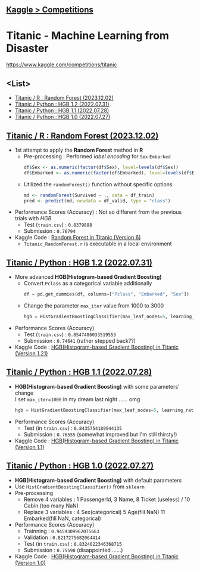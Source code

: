 ## [Kaggle > Competitions](/README.md#competitions)


# Titanic - Machine Learning from Disaster

https://www.kaggle.com/competitions/titanic


## \<List>

- [Titanic / R : Random Forest (2023.12.02)](#titanic--r--random-forest-20231202)
- [Titanic / Python : HGB 1.2 (2022.07.31)](#titanic--python--hgb-12-20220731)
- [Titanic / Python : HGB 1.1 (2022.07.28)](#titanic--python--hgb-11-20220728)
- [Titanic / Python : HGB 1.0 (2022.07.27)](#titanic--python--hgb-10-20220727)


## [Titanic / R : Random Forest (2023.12.02)](#list)

- 1st attempt to apply the **Random Forest** method in **R**
  - Pre-processing : Performed *label encoding* for `Sex` `Embarked`
    ```r
    df$Sex <- as.numeric(factor(df$Sex), level=levels(df$Sex))
    df$Embarked <- as.numeric(factor(df$Embarked), level=levels(df$Embarked))
    ```
  - Utilized the `randomForest()` function without specific options
    ```r
    md <- randomForest(Survived ~ ., data = df_train)
    pred <- predict(md, newdata = df_valid, type = "class")
    ```
- Performance Scores (Accuracy) : Not so different from the previous trials with *HGB*
  - Test (`train.csv`) : `0.8379888`
  - Submission : `0.76794`
- Kaggle Code : [Random Forest in Titanic (Version 6)](https://www.kaggle.com/code/kangrokkim/random-forest-in-titanic?scriptVersionId=153351599)
  - `Titanic_RandomForest.r` is executable in a local environment


## [Titanic / Python : HGB 1.2 (2022.07.31)](#list)

- More advanced **HGB(Histogram-based Gradient Boosting)**
  - Convert `Pclass` as a categorical variable additionally
    ```python
    df = pd.get_dummies(df, columns=["Pclass", "Embarked", "Sex"])
    ```
  - Change the parameter `max_iter` value from 1000 to 3000
    ```python
    hgb = HistGradientBoostingClassifier(max_leaf_nodes=5, learning_rate=0.01, max_iter=3000, random_state=604)
    ```
- Performance Scores (Accuracy)
  - Test (`train.csv`) : `0.8547486033519553`
  - Submission : `0.74641` (rather stepped back??)
- Kaggle Code : [HGB(Histogram-based Gradient Boosting) in Titanic (Version 1.21)](https://www.kaggle.com/code/kangrokkim/hgb-histogram-based-gradient-boosting-in-titanic?scriptVersionId=102157325)


## [Titanic / Python : HGB 1.1 (2022.07.28)](#list)

- **HGB(Histogram-based Gradient Boosting)** with some parameters' change  
  I set `max_iter=1000` in my dream last night …… omg
    ```python
    hgb = HistGradientBoostingClassifier(max_leaf_nodes=5, learning_rate=0.01, max_iter=1000, random_state=604)
    ```
- Performance Scores (Accuracy)
  - Test (in `train.csv`) : `0.8435754189944135`
  - Submission : `0.76555` (somewhat improved but I'm still thirsty!)
- Kaggle Code : [HGB(Histogram-based Gradient Boosting) in Titanic (Version 1.1)](https://www.kaggle.com/code/kangrokkim/hgb-histogram-based-gradient-boosting-in-titanic?scriptVersionId=101936628)


## [Titanic / Python : HGB 1.0 (2022.07.27)](#list)

- **HGB(Histogram-based Gradient Boosting)** with default parameters
- Use `HistGradientBoostingClassifier()` from `sklearn`
- Pre-processing
  - Remove 4 variables  : 1 PassengerId, 3 Name, 8 Ticket (useless) / 10 Cabin (too many NaN)
  - Replace 3 variables : 4 Sex(categorical) 5 Age(fill NaN) 11 Embarked(fill NaN, categorical)
- Performance Scores (Accuracy)
  - Trainning : `0.9459309962075663`
  - Validation : `0.8217275682064414`
  - Test (in `train.csv`) : `0.8324022346368715`
  - Submission : `0.75598` (disappointed ……)
- Kaggle Code : [HGB(Histogram-based Gradient Boosting) in Titanic (Version 1.0)](https://www.kaggle.com/code/kangrokkim/hgb-histogram-based-gradient-boosting-in-titanic?scriptVersionId=101897526)
